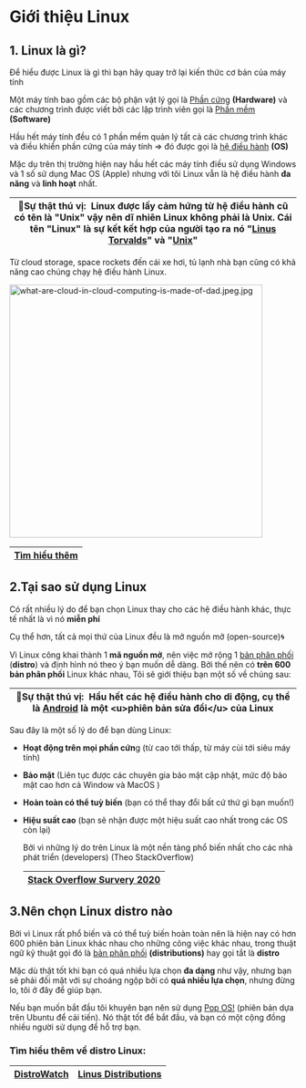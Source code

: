 # Giới thiệu Linux

## 1. Linux là gì?

Để hiểu được Linux là gì thì bạn hãy quay trở lại kiến thức cơ bản của máy tính

Một máy tính bao gồm các bộ phận vật lý gọi là <u>Phần cứng</u> **(Hardware)** và các chương trình được viết bởi các lập trình viên gọi là <u>Phần mềm</u> **(Software)**

Hầu hết máy tính đều có 1 phần mềm quản lý tất cả các chương trình khác và điều khiển phần cứng của máy tính => đó được gọi là <u>hệ điều hành</u> **(OS)**

Mặc dụ trên thị trường hiện nay hầu hết các máy tính điều sử dụng Windows và 1 số sử dụng Mac OS (Apple) nhưng với tôi Linux vẫn là hệ điều hành **đa năng** và **linh hoạt** nhất.

| 💎Sự thật thú vị:  Linux được lấy cảm hứng từ hệ điều hành cũ có tên là "Unix" vậy nên dĩ nhiên Linux không phải là Unix. Cái tên "Linux" là sự kết kết hợp của người tạo ra nó "[Linus Torvalds](https://vi.wikipedia.org/wiki/Linus_Torvalds)" và "[Unix](https://vi.wikipedia.org/wiki/Unix)" |
| ------------------------------------------------------------------------------------------------------------------------------------------------------------------------------------------------------------------------------------------------------------------------------------------------ |

Từ cloud storage, space rockets đến cái xe hơi, tủ lạnh nhà bạn cũng có khả năng cao chúng chạy hệ điều hành Linux.

<img src="/Users/zenfection/Library/Application%20Support/Space%20Drop/Space%20Drop%20Files/1628C514-B943-43A3-B432-A7F121BC36D3/what-are-cloud-in-cloud-computing-is-made-of-dad.jpeg.jpg" title="" alt="what-are-cloud-in-cloud-computing-is-made-of-dad.jpeg.jpg" width="444">

| [Tìm hiểu thêm]((https://www.cyberciti.biz/humour/dad-what-are-clouds-made-of-in-it/)) |
| -------------------------------------------------------------------------------------- |

## 2.Tại sao sử dụng Linux

Có rất nhiều lý do để bạn chọn Linux thay cho các hệ điều hành khác, thực tế nhất là vì nó **miễn phí**

Cụ thể hơn, tất cả mọi thứ của Linux đều là mở nguồn mở (open-source)🌀

Vì Linux công khai thành 1 **mã nguồn mở**, nên việc mở rộng 1 <u>bản phân phối</u> (**distro**) và định hình nó theo ý bạn muốn dễ dàng. Bởi thế nên có **trên 600 bản phân phối** Linux khác nhau, Tôi sẽ giới thiệu bạn một số về chúng sau:

| 💎Sự thật thú vị:  Hầu hết các hệ điều hành cho di động, cụ thể là [Android](https://vi.wikipedia.org/wiki/Android_(hệ_điều_hành)) là một <u>phiên bản sửa đổi</u> của Linux |
| ---------------------------------------------------------------------------------------------------------------------------------------------------------------------------- |

Sau đây là một số lý do để bạn dùng Linux:

- **Hoạt động trên mọi phần cứn**g (từ cao tới thấp, từ máy cùi tới siêu máy tính)

- **Bảo mật** (Liên tục được các chuyên gia bảo mật cập nhật, mức độ bảo mật cao hơn cả Window và MacOS )

- **Hoàn toàn có thể tuỳ biến** (bạn có thể thay đổi bất cứ thứ gì bạn muốn!)

- **Hiệu suất cao** (bạn sẽ nhận được một hiệu suất cao nhất trong các OS còn lại)
  
  Bởi vì những lý do trên Linux là một nền tảng phổ biến nhất cho các nhà phát triển (developers) (Theo StackOverflow)
  
  | [Stack Overflow Survery 2020](https://insights.stackoverflow.com/survey/2020#technology-_-platforms) |
  | ---------------------------------------------------------------------------------------------------- |

## 3.Nên chọn Linux distro nào

Bởi vì Linux rất phổ biến và có thể tuỳ biến hoàn toàn nên là hiện nay có hơn 600 phiên bản Linux khác nhau cho những công việc khác nhau, trong thuật ngữ kỹ thuật gọi đó là <u>bản phân phối</u> **(distributions)** hay gọi tắt là **distro**

Mặc dù thật tốt khi bạn có quá nhiều lựa chọn **đa dạng** như vậy, nhưng bạn sẽ phải đối mặt với sự choáng ngộp bởi có **quá nhiều lựa chọn**, nhưng đừng lo, tôi ở đây để giúp bạn.

Nếu bạn muốn bắt đầu tôi khuyên bạn nên sử dụng [Pop OS!](https://pop.system76.com/) (phiên bản dựa trên Ubuntu để cải tiến). Nó thật tốt để bắt đầu, và bạn có một cộng đồng nhiều người sử dụng để hỗ trợ bạn.

### Tìm hiểu thêm về distro Linux:

| [DistroWatch](https://distrowatch.com/) | [Linus Distributions](https://en.wikipedia.org/wiki/List_of_Linux_distributions?wprov=sfla1) |
| --------------------------------------- | -------------------------------------------------------------------------------------------- |
